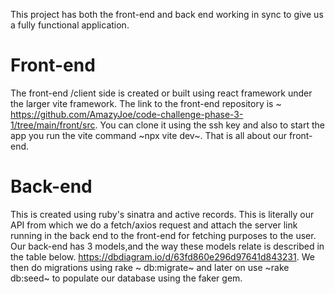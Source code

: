 This project has both the front-end and back end working in sync to give us a fully functional application.

# Front-end
The front-end /client side is created or built using react framework under the larger vite framework.
The link to the front-end repository is ~ https://github.com/AmazyJoe/code-challenge-phase-3-1/tree/main/front/src. You can clone it using the ssh key and also to start the app you run the vite command ~npx vite dev~.
That is all about our front-end.

# Back-end
This is created using ruby's sinatra and active records. This is literally our API from which we do a fetch/axios request and attach the server link running in the back end to the front-end for fetching purposes to the user.
Our back-end has 3 models,and the way these models relate is described in the table below.
https://dbdiagram.io/d/63fd860e296d97641d843231.
We then do migrations using rake ~ db:migrate~ and later on use ~rake db:seed~ to populate our database using the faker gem.
